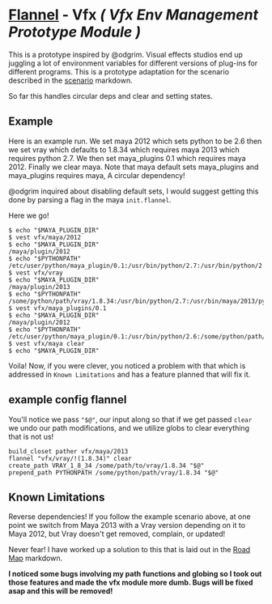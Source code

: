 # [Flannel][readme-md] - Vfx *( Vfx Env Management Prototype Module )*

This is a prototype inspired by @odgrim. Visual effects studios end up juggling a lot of environment variables for different versions of plug-ins for different programs. This is a prototype adaptation for the scenario described in the [scenario][vfx-scenario-md] markdown.

So far this handles circular deps and clear and setting states.

## Example

Here is an example run. We set maya 2012 which sets python to be 2.6 then we set vray which defaults to 1.8.34 which requires maya 2013 which requires python 2.7. We then set maya_plugins 0.1 which requires maya 2012. Finally we clear maya. Note that maya default sets maya_plugins and maya_plugins requires maya, A circular dependency!

@odgrim inquired about disabling default sets, I would suggest getting this done by parsing a flag in the maya `init.flannel`.

Here we go!

    $ echo "$MAYA_PLUGIN_DIR"
    $ vest vfx/maya/2012
    $ echo "$MAYA_PLUGIN_DIR"
    /maya/plugin/2012
    $ echo "$PYTHONPATH"
    /etc/user/python/maya_plugin/0.1:/usr/bin/python/2.7:/usr/bin/python/2.6:/usr/bin/maya/2012/python
    $ vest vfx/vray
    $ echo "$MAYA_PLUGIN_DIR"
    /maya/plugin/2013
    $ echo "$PYTHONPATH"
    /some/python/path/vray/1.8.34:/usr/bin/python/2.7:/usr/bin/maya/2013/python:/etc/user/python/maya_plugin/0.6
    $ vest vfx/maya_plugins/0.1
    $ echo "$MAYA_PLUGIN_DIR"
    /maya/plugin/2012
    $ echo "$PYTHONPATH"
    /etc/user/python/maya_plugin/0.1:/usr/bin/python/2.6:/some/python/path/vray/1.8.34:/usr/bin/maya/2012/python
    $ vest vfx/maya clear
    $ echo "$MAYA_PLUGIN_DIR"

Voila! Now, if you were clever, you noticed a problem with that which is addressed in `Known Limitations` and has a feature planned that will fix it.

## example config flannel

You'll notice we pass `"$@"`, our input along so that if we get passed `clear` we undo our path modifications, and we utilize globs to clear everything that is not us!

    build_closet pather vfx/maya/2013
    flannel "vfx/vray/!(1.8.34)" clear
    create_path VRAY_1_8_34 /some/path/to/vray/1.8.34 "$@"
    prepend_path PYTHONPATH /some/python/path/vray/1.8.34 "$@"

## Known Limitations

Reverse dependencies! If you follow the example scenario above, at one point we switch from Maya 2013 with a Vray version depending on it to Maya 2012, but Vray doesn't get removed, complain, or updated!

Never fear! I have worked up a solution to this that is laid out in the [Road Map][road-map-md] markdown. 

**I noticed some bugs involving my path functions and globing so I took out those features and made the vfx module more dumb. Bugs will be fixed asap and this will be removed!**

[road-map-md]: ../ROAD_MAP.md "Road Map Markdown Page"
[vfx-scenario-md]: SCENARIO.md "Vfx Prototype Scenario"
[readme-md]: ../README.md "Flannel Readme"
